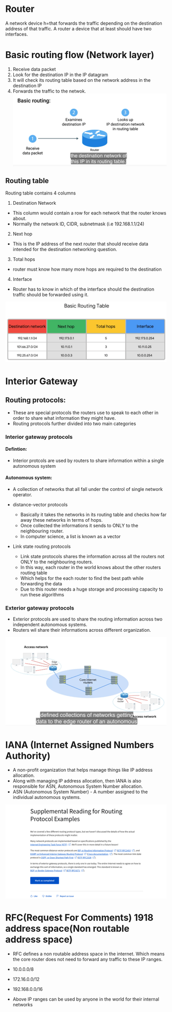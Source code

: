 # Router 

A network device h=that forwards the traffic depending on the destination address of that traffic. 
A router a device that at least should have two interfaces. 

# Basic routing flow (Network layer)

1. Receive data packet 
2. Look for the destination IP in the IP datagram
3. It will check its routing table based on the network address in the destination IP
4. Forwards the traffic to the netwok.
![basicrouting](Images/basicrouting.png)

## Routing table

Routing table contains 4 columns

1. Destination Network

* This column would contain a row for each network that the router knows about. 
* Normally the network ID, CIDR, subnetmask (i.e 192.168.1.1/24)

2. Next hop

* This is the IP address of the next router that should receive data intended for the destination networking question. 

3. Total hops

* router must know how many more hops are required to the destination

4. Interface

* Router has to know in which of the interface should the destination traffic should be forwarded using it. 

![routingtable](Images/Routingtable.png)

# Interior Gateway

## Routing protocols:

* These are special protocols the routers use to speak to each other in order to share what information they might have.
* Routing protocols further divided into two main  categories 

### Interior gateway protocols 

#### Defintion: 

* Interior protcols are used by routers to share information within a single autonomous system

#### Autonomous system:

* A collection of networks that all fall under the control of single network operator.

* distance-vector protocols
    * Basically it takes the networks in its routing table and checks how far away these networks in terms of hops.
    * Once collected the informations it sends to ONLY to the neighbouring router. 
    * In computer science, a list is known as a vector 

* Link state routing protocols
    * Link state protocols shares the information across all the routers not ONLY to the neighbouring routers. 
    * In this way, each router in the world knows about the other routers routing table
    * Which helps for the each router to find the best path while forwarding the data
    * Due to this router needs a huge storage and processing capacity to run these algorithms

### Exterior gateway protocols

* Exterior protocols are used to share the routing information across two independent autonomous systems. 
* Routers wil share their informations across different organization.

![asn](Images/ASN.png)

# IANA (Internet Assigned Numbers Authority)

* A non-profit organization that helps manage things like IP address allocation. 
* Along with managing IP address allocation, then IANA is also responsible for ASN, Autonomous System Number allocation. 
* ASN (Autonomous System Number) - A number assigned to the individual autonomous systems.

![routingprotocols](Images/routingprotocols.png)

# RFC(Request For Comments) 1918 address space(Non routable address space)

* RFC defines a non routable address space in the internet. Which means the core router does not need to forward any traffic to these IP ranges.

* 10.0.0.0/8
* 172.16.0.0/12
* 192.168.0.0/16 

* Above IP ranges can be used by anyone in the world for their internal networks